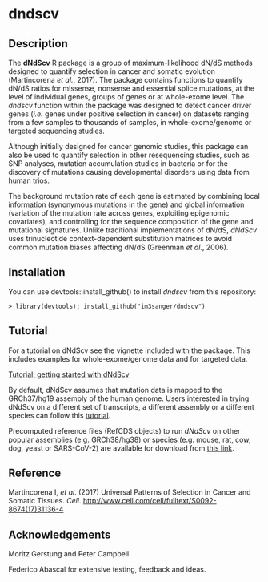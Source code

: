 dndscv
=====

Description
---
The **dNdScv** R package is a group of maximum-likelihood dN/dS methods designed to 
	quantify selection in cancer and somatic evolution (Martincorena *et al.*, 2017). The 
	package contains functions to quantify dN/dS ratios for missense, nonsense and 
	essential splice mutations, at the level of individual genes, groups of genes or at 
	whole-exome level. The *dndscv* function within the package was designed to detect cancer driver genes 
	(*i.e.* genes under positive selection in cancer) on datasets ranging from a few 
	samples to thousands of samples, in whole-exome/genome or targeted sequencing studies. 
	
Although initially designed for cancer genomic studies, this package can also be used to quantify
	selection in other resequencing studies, such as SNP analyses, mutation accumulation 
	studies in bacteria or for the discovery of mutations causing developmental disorders 
	using data from human trios.
	
The background mutation rate of each gene is estimated by combining local information 
	(synonymous mutations in the gene) and global information (variation of the mutation 
	rate across genes, exploiting epigenomic covariates), and controlling for the sequence 
	composition of the gene and mutational signatures. Unlike traditional implementations 
	of dN/dS, *dNdScv* uses trinucleotide context-dependent substitution matrices to 
	avoid common mutation biases affecting dN/dS (Greenman *et al.*, 2006).

Installation
--------
You can use devtools::install_github() to install *dndscv* from this repository:

	> library(devtools); install_github("im3sanger/dndscv")

Tutorial
--------
For a tutorial on dNdScv see the vignette included with the package. This includes 
examples for whole-exome/genome data and for targeted data.

[Tutorial: getting started with dNdScv](http://htmlpreview.github.io/?http://github.com/im3sanger/dndscv/blob/master/vignettes/dNdScv.html)

By default, dNdScv assumes that mutation data is mapped to the GRCh37/hg19 assembly of the
human genome. Users interested in trying dNdScv on a different set of transcripts, a
different assembly or a different species can follow this [tutorial](http://htmlpreview.github.io/?http://github.com/im3sanger/dndscv/blob/master/vignettes/buildref.html).

Precomputed reference files (RefCDS objects) to run *dNdScv* on other popular assemblies 
(e.g. GRCh38/hg38) or species (e.g. mouse, rat, cow, dog, yeast or SARS-CoV-2) are
available for download from [this link](https://github.com/im3sanger/dndscv_data/tree/master/data).

Reference
----
Martincorena I, *et al*. (2017) Universal Patterns of Selection in Cancer and Somatic Tissues. *Cell*.
http://www.cell.com/cell/fulltext/S0092-8674(17)31136-4

Acknowledgements
--------

Moritz Gerstung and Peter Campbell.

Federico Abascal for extensive testing, feedback and ideas.
